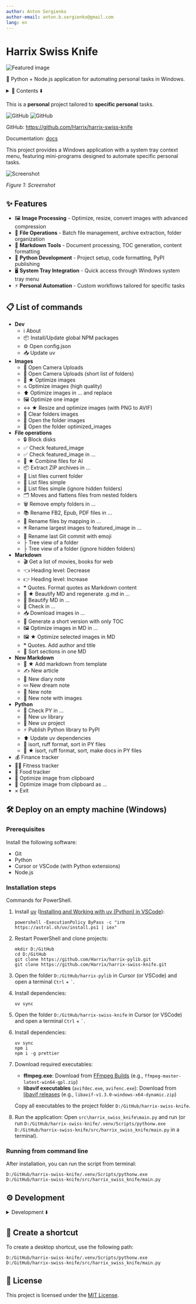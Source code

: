 ```yaml
---
author: Anton Sergienko
author-email: anton.b.sergienko@gmail.com
lang: en
---
```


# Harrix Swiss Knife

![Featured image](https://raw.githubusercontent.com/Harrix/harrix-swiss-knife/refs/heads/main/img/featured-image.svg)

🤖 Python + Node.js application for automating personal tasks in Windows.

<details>
<summary>📖 Contents ⬇️</summary>

## Contents

- [✨ Features](#-features)
- [📋 List of commands](#-list-of-commands)
- [🛠️ Deploy on an empty machine (Windows)](#%EF%B8%8F-deploy-on-an-empty-machine-windows)
  - [Prerequisites](#prerequisites)
  - [Installation steps](#installation-steps)
  - [Running from command line](#running-from-command-line)
- [⚙️ Development](#%EF%B8%8F-development)
  - [CLI commands](#cli-commands)
  - [Add a new action](#add-a-new-action)
  - [Add file to a resource file](#add-file-to-a-resource-file)
  - [Add a new Markdown template (for 📝 Add markdown from template)](#add-a-new-markdown-template-for--add-markdown-from-template)
    - [Quick start](#quick-start)
    - [Supported Field Types](#supported-field-types)
- [🔗 Create a shortcut](#-create-a-shortcut)
- [📄 License](#-license)

</details>

This is a **personal** project tailored to **specific personal** tasks.

![GitHub](https://img.shields.io/badge/GitHub-harrix--swiss--knife-blue?logo=github) ![GitHub](https://img.shields.io/github/license/Harrix/harrix-swiss-knife)

GitHub: <https://github.com/Harrix/harrix-swiss-knife>

Documentation: [docs](https://github.com/Harrix/harrix-swiss-knife/blob/main/docs/index.g.md)

This project provides a Windows application with a system tray context menu, featuring mini-programs designed to automate specific personal tasks.

![Screenshot](https://raw.githubusercontent.com/Harrix/harrix-swiss-knife/refs/heads/main/img/screenshot.png)

_Figure 1: Screenshot_

## ✨ Features

- 🖼️ **Image Processing** - Optimize, resize, convert images with advanced compression
- 📁 **File Operations** - Batch file management, archive extraction, folder organization
- 📝 **Markdown Tools** - Document processing, TOC generation, content formatting
- 🐍 **Python Development** - Project setup, code formatting, PyPI publishing
- 🖥️ **System Tray Integration** - Quick access through Windows system tray menu
- ⚡ **Personal Automation** - Custom workflows tailored for specific tasks

## 📋 List of commands

- **Dev**
  - ℹ️ About
  - 📦 Install/Update global NPM packages
  - ⚙️ Open config.json
  - 📥 Update uv
- **Images**
  - 📸 Open Camera Uploads
  - 📸 Open Camera Uploads (short list of folders)
  - 🚀 ★ Optimize images
  - 🔝 Optimize images (high quality)
  - ⬆️ Optimize images in … and replace
  - 🖼️ Optimize one image
  - ↔️ ★ Resize and optimize images (with PNG to AVIF)
  - 🧹 Clear folders images
  - 📂 Open the folder images
  - 📂 Open the folder optimized_images
- **File operations**
  - 🔒 Block disks
  - ✅ Check featured_image
  - ✅ Check featured_image in …
  - 🤖 ★ Combine files for AI
  - 📦 Extract ZIP archives in …
  - 📄 List files current folder
  - 📄 List files simple
  - 📄 List files simple (ignore hidden folders)
  - 🗂️ Moves and flattens files from nested folders
  - 🗑️ Remove empty folders in …
  - 📚 Rename FB2, Epub, PDF files in …
  - 📝 Rename files by mapping in …
  - 🖲️ Rename largest images to featured_image in …
  - 🎯 Rename last Git commit with emoji
  - ├ Tree view of a folder
  - ├ Tree view of a folder (ignore hidden folders)
- **Markdown**
  - 🎬 Get a list of movies, books for web
  - 👈 Heading level: Decrease
  - 👉 Heading level: Increase
  - ❞ Quotes. Format quotes as Markdown content
  - 💎 ★ Beautify MD and regenerate .g.md in …
  - 💎 Beautify MD in …
  - 🚧 Check in …
  - 📥 Download images in …
  - 📑 Generate a short version with only TOC
  - 🖼️ Optimize images in MD in …
  - 🖼️ ★ Optimize selected images in MD
  - ❞ Quotes. Add author and title
  - 📶 Sort sections in one MD
- **New Markdown**
  - 📝 ★ Add markdown from template
  - ✍️ New article
  - 📖 New diary note
  - 💤 New dream note
  - 📓 New note
  - 📓 New note with images
- **Python**
  - 🚧 Check PY in …
  - 🐍 New uv library
  - 🐍 New uv project
  - ⚡ Publish Python library to PyPI
  - ⬆️ Update uv dependencies
  - 🌟 isort, ruff format, sort in PY files
  - 🌟 ★ isort, ruff format, sort, make docs in PY files
- 💰 Finance tracker
- 🏃🏻 Fitness tracker
- 🍔 Food tracker
- 🚀 Optimize image from clipboard
- 🚀 Optimize image from clipboard as …
- × Exit

## 🛠️ Deploy on an empty machine (Windows)

### Prerequisites

Install the following software:

- Git
- Python
- Cursor or VSCode (with Python extensions)
- Node.js

### Installation steps

Commands for PowerShell.

1. Install [uv](https://docs.astral.sh/uv/) ([Installing and Working with uv (Python) in VSCode](https://github.com/Harrix/harrix.dev-articles-2025-en/blob/main/uv-vscode-python/uv-vscode-python.md)):

   ```shell
   powershell -ExecutionPolicy ByPass -c "irm https://astral.sh/uv/install.ps1 | iex"
   ```

2. Restart PowerShell and clone projects:

   ```shell
   mkdir D:/GitHub
   cd D:/GitHub
   git clone https://github.com/Harrix/harrix-pylib.git
   git clone https://github.com/Harrix/harrix-swiss-knife.git
   ```

3. Open the folder `D:/GitHub/harrix-pylib` in Cursor (or VSCode) and open a terminal `Ctrl` + `` ` ``.

4. Install dependencies:

   ```shell
   uv sync
   ```

5. Open the folder `D:/GitHub/harrix-swiss-knife` in Cursor (or VSCode) and open a terminal `Ctrl` + `` ` ``.

6. Install dependencies:

   ```shell
   uv sync
   npm i
   npm i -g prettier
   ```

7. Download required executables:
   - **ffmpeg.exe**: Download from [FFmpeg Builds](https://github.com/BtbN/FFmpeg-Builds/releases) (e.g., `ffmpeg-master-latest-win64-gpl.zip`)
   - **libavif executables** (`avifdec.exe`, `avifenc.exe`): Download from [libavif releases](https://github.com/AOMediaCodec/libavif/releases) (e.g., `libavif-v1.3.0-windows-x64-dynamic.zip`)

   Copy all executables to the project folder `D:/GitHub/harrix-swiss-knife`.

8. Run the application:
   Open `src\harrix_swiss_knife\main.py` and run (or run `D:/GitHub/harrix-swiss-knife/.venv/Scripts/pythonw.exe D:/GitHub/harrix-swiss-knife/src/harrix_swiss_knife/main.py` in a terminal).

### Running from command line

After installation, you can run the script from terminal:

```shell
D:/GitHub/harrix-swiss-knife/.venv/Scripts/pythonw.exe D:/GitHub/harrix-swiss-knife/src/harrix_swiss_knife/main.py
```

## ⚙️ Development

<details>
<summary>Development ⬇️</summary>

### CLI commands

CLI commands after installation:

- `.venv\Scripts\Activate.ps1` — activate virtual environment
- `isort .` — sort imports.
- `npm update`: update packages according to `package.json`.
- `pyside6-designer` — Qt Widgets Designer.
- `pyside6-uic src/harrix_swiss_knife/apps/finance/window.ui -o src/harrix_swiss_knife/apps/finance/window.py` — convert Finance UI file to PY class.
- `pyside6-uic src/harrix_swiss_knife/apps/fitness/window.ui -o src/harrix_swiss_knife/apps/fitness/window.py` — convert Fitness UI file to PY class.
- `pyside6-uic src/harrix_swiss_knife/apps/food/window.ui -o src/harrix_swiss_knife/apps/food/window.py` — convert Food UI file to PY class.
- `ruff check --fix` — lint and fix the project's Python files.
- `ruff check` — lint the project's Python files.
- `ruff format` — format the project's Python files.
- `uv python install 3.13` + `uv python pin 3.13` + `uv sync` — switch to a different Python version.
- `uv self update` — update uv itself.
- `uv sync --upgrade` — update all project libraries (sometimes you need to call twice).
- `vermin src` — determine the minimum Python version using [vermin](https://github.com/netromdk/vermin). However, if the version is below 3.10, we stick with 3.10 because Python 3.10 annotations are used.

### Add a new action

- Add a new action `class On<action>(action_base.ActionBase)` in `src/harrix_swiss_knife/action_<section>.py`.
- Site for searching emojis: <https://emojidb.org/>.
- In `main.py` add action `self.add_items(...)`.
- Run or restart `harrix-swiss-knife`.
- From `harrix-swiss-knife`, call the command `Python` → `isort, ruff format, sort, make docs in PY files` and select the folder `harrix_swiss_knife`.

Example action:

```python
class OnCheckFeaturedImageInFolders(ActionBase):
    """Check for featured image files in all configured folders.

    This action automatically checks all directories specified in the
    paths_with_featured_image configuration setting for the presence of
    files named `featured_image` with any extension, providing a status
    report for each directory.
    """

    icon = "✅"
    title = "Check featured_image"

    @ActionBase.handle_exceptions("checking featured image in folders")
    def execute(self, *args: Any, **kwargs: Any) -> None:  # noqa: ARG002
        """Execute the code. Main method for the action."""
        for path in self.config["paths_with_featured_image"]:
            result = h.file.check_featured_image(path)[1]
            self.add_line(result)
        self.show_result()
```

Example action with QThread:

```python
class OnNpmManagePackages(ActionBase):
    """Install or update configured NPM packages globally.

    This action manages NPM packages specified in the `config["npm_packages"]` list:
    1. Updates NPM itself to the latest version
    2. Installs/updates all configured packages (npm install will update if already exists)
    3. Runs global update to ensure all packages are at latest versions

    This ensures all configured packages are present and up-to-date in the system.
    """

    icon = "📦"
    title = "Install/Update global NPM packages"

    @ActionBase.handle_exceptions("NPM package management")
    def execute(self, *args: Any, **kwargs: Any) -> None:  # noqa: ARG002
        """Execute the code. Main method for the action."""
        self.start_thread(self.in_thread, self.thread_after, self.title)

    @ActionBase.handle_exceptions("NPM operations thread")
    def in_thread(self) -> str | None:
        """Execute code in a separate thread. For performing long-running operations."""
        # Update NPM itself first
        self.add_line("Updating NPM...")
        result = h.dev.run_command("npm update npm -g")
        self.add_line(result)

        # Install/update all configured packages
        self.add_line("Installing/updating configured packages...")
        install_commands = "\n".join([f"npm i -g {package}" for package in self.config["npm_packages"]])
        result = h.dev.run_command(install_commands)
        self.add_line(result)

        # Run global update to ensure everything is up-to-date
        self.add_line("Running global update...")
        result = h.dev.run_command("npm update -g")
        self.add_line(result)

        return "NPM packages management completed"

    @ActionBase.handle_exceptions("NPM thread completion")
    def thread_after(self, result: Any) -> None:
        """Execute code in the main thread after in_thread(). For handling the results of thread execution."""
        self.show_toast("NPM packages management completed")
        self.add_line(result)
        self.show_result()
```

Example action with sequence of QThread:

```python
class OnHarrixActionWithSequenceOfThread(ActionBase):
    """Docstring."""

    icon = "👷‍♂️"
    title = "Sequence of thread"

    @ActionBase.handle_exceptions("action")
    def execute(self, *args: Any, **kwargs: Any) -> None:  # noqa: ARG002
        """Execute the code. Main method for the action."""
        self.start_thread(self.in_thread_01, self.thread_after_01, self.title)
        return "Started the process chain"

    @ActionBase.handle_exceptions("action thread 01")
    def in_thread_01(self) -> str | None:
        """Execute code in a separate thread. For performing long-running operations."""
        # First operation
        self.add_line("Starting first operation")
        time.sleep(5)  # Simulating work
        return "First operation completed"

    @ActionBase.handle_exceptions("action thread 02")
    def in_thread_02(self) -> str | None:
        """Execute code in a separate thread. For performing long-running operations."""
        # Second operation
        self.add_line("Starting second operation")
        time.sleep(self.time_waiting_seconds)  # Simulating work
        return "Second operation completed"

    @ActionBase.handle_exceptions("action thread 03")
    def in_thread_03(self) -> str | None:
        """Execute code in a separate thread. For performing long-running operations."""
        # Third operation
        self.add_line("Starting third operation")
        time.sleep(5)  # Simulating work
        return "Third operation completed"

    @ActionBase.handle_exceptions("action thread 01 completion")
    def thread_after_01(self, result: Any) -> None:  # noqa: ARG002
        """Execute code in the main thread after in_thread_01(). For handling the results of thread execution."""
        self.add_line(result)  # Log the result from the first thread

        # Start the second operation
        self.time_waiting_seconds = 20
        message = f"Wait {self.time_waiting_seconds} seconds for the package to be published."
        self.start_thread(self.in_thread_02, self.thread_after_02, message)

    @ActionBase.handle_exceptions("action thread 02 completion")
    def thread_after_02(self, result: Any) -> None:  # noqa: ARG002
        """Execute code in the main thread after in_thread_02(). For handling the results of thread execution."""
        self.add_line(result)  # Log the result from the second thread

        # Start the third operation
        self.start_thread(self.in_thread_03, self.thread_after_03, self.title)

    @ActionBase.handle_exceptions("action thread 03 completion")
    def thread_after_03(self, result: Any) -> None:  # noqa: ARG002
        """Execute code in the main thread after in_thread_03(). For handling the results of thread execution."""
        self.add_line(result)  # Log the result from the third thread
        self.show_toast(f"{self.title} completed")
        self.show_result()
```

### Add file to a resource file

Add files (pictures, etc.) to the `src\harrix_swiss_knife\assets` folder.

In the file `resources.qrc` add line for example `<file>assets/logo.svg</file>`:

```xml
<?xml version="1.0" encoding="UTF-8"?>
<RCC>
    <qresource prefix="/">
        <file>assets/logo.svg</file>
    </qresource>
</RCC>
```

Generate `resources_rc.py`:

```shell
pyside6-rcc src/harrix_swiss_knife/resources.qrc -o src/harrix_swiss_knife/resources_rc.py
```

### Add a new Markdown template (for 📝 Add markdown from template)

#### Quick start

Template system allows adding structured markdown content (movies, books, etc.) through dynamic forms.

Create a new `.md` file in `config/` folder with field placeholders:

```markdown
## {{Title:line}}: {{Score:float:10}}

- **Date:** {{Date:date}}
- **URL:** <{{URL:line}}>
- **Comments:** {{Comments:multiline}}
```

Add template configuration to `config/config.json`:

```json
"markdown_templates": {
  "your-template-name": {
    "template_file": "config/template-your-name.md",
    "target_file": "D:/path/to/target-file.md",
    "insert_position": "start"
  }
}
```

Options:

- `template_file` — Path to template file
- `target_file` — Target markdown file (optional, if omitted - just returns text)
- `insert_position` — `"start"` (after TOC) or `"end"` (default)

#### Supported Field Types

Syntax:

```text
{{FieldName:FieldType}}
{{FieldName:FieldType:DefaultValue}}
```

Available Types:

| Type        | Widget                 | Example                  | Default Value Example                |
| ----------- | ---------------------- | ------------------------ | ------------------------------------ |
| `line`      | Single-line text input | `{{Title:line}}`         | `{{Title:line:Untitled}}`            |
| `int`       | Integer spinner        | `{{Season:int}}`         | `{{Season:int:1}}`                   |
| `float`     | Decimal spinner        | `{{Score:float}}`        | `{{Score:float:10}}`                 |
| `date`      | Date picker            | `{{Date:date}}`          | `{{Date:date:2025-01-01}}`           |
| `multiline` | Text area              | `{{Comments:multiline}}` | `{{Comments:multiline:No comments}}` |

Notes:

- Float values that are whole numbers are formatted without decimals (`11.0` → `11`)
- Date format: `yyyy-MM-dd`
- Default values are optional

</details>

## 🔗 Create a shortcut

To create a desktop shortcut, use the following path:

```shell
D:/GitHub/harrix-swiss-knife/.venv/Scripts/pythonw.exe D:/GitHub/harrix-swiss-knife/src/harrix_swiss_knife/main.py
```

## 📄 License

This project is licensed under the [MIT License](https://github.com/Harrix/harrix-swiss-knife/blob/main/LICENSE.md).
